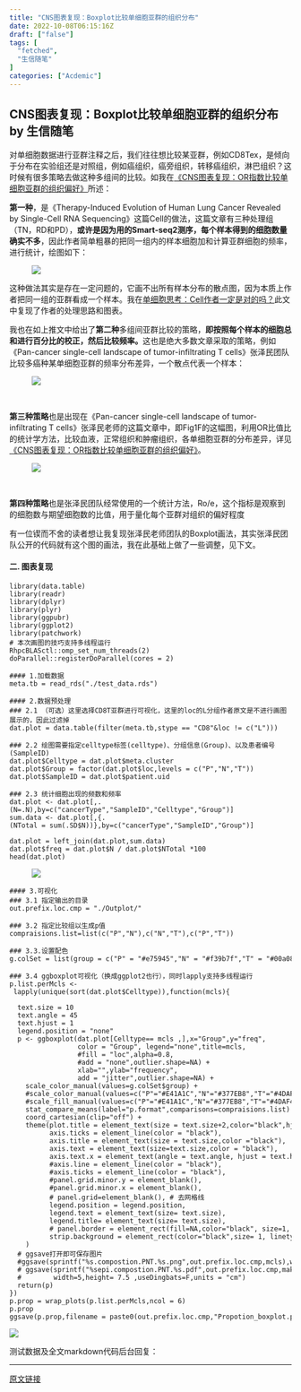 ```yaml
---
title: "CNS图表复现：Boxplot比较单细胞亚群的组织分布"
date: 2022-10-08T06:15:16Z
draft: ["false"]
tags: [
  "fetched",
  "生信随笔"
]
categories: ["Acdemic"]
---
```

CNS图表复现：Boxplot比较单细胞亚群的组织分布 by 生信随笔
------
<div><section data-tool="mdnice编辑器" data-website="https://www.mdnice.com"><p data-tool="mdnice编辑器">对单细胞数据进行亚群注释之后，我们往往想比较某亚群，例如CD8Tex，是倾向于分布在实验组还是对照组，例如癌组织，癌旁组织，转移癌组织，淋巴组织？这时候有很多策略去做这种多组间的比较。如我在<a href="https://mp.weixin.qq.com/s?__biz=Mzg5MjcxNzg1NA==&amp;mid=2247484467&amp;idx=1&amp;sn=d0b54f5f77f48e9cebddc774216db1f6&amp;scene=21#wechat_redirect" data-linktype="2">《CNS图表复现：OR指数比较单细胞亚群的组织偏好》</a>所述：</p><p data-tool="mdnice编辑器"><strong>第一种</strong>，是《Therapy-Induced Evolution of Human Lung Cancer Revealed by Single-Cell RNA Sequencing》这篇Cell的做法，这篇文章有三种处理组（TN，RD和PD），<strong>或许是因为用的Smart-seq2测序，每个样本得到的细胞数量确实不多</strong>，因此作者简单粗暴的把同一组内的样本细胞加和计算亚群细胞的频率，进行统计，绘图如下：</p><figure data-tool="mdnice编辑器"><p><img data-galleryid="" data-ratio="0.2950310559006211" data-s="300,640" data-src="https://mmbiz.qpic.cn/mmbiz_png/fTW9zRI3eqX0ibmKnFMyfeOST4lcwvWz7F83szNxjQpneJTiaZ5IslFOcr2KdehdIonsU2XwOYhakcrC6umKxFTQ/640?wx_fmt=png" data-type="png" data-w="966" src="https://mmbiz.qpic.cn/mmbiz_png/fTW9zRI3eqX0ibmKnFMyfeOST4lcwvWz7F83szNxjQpneJTiaZ5IslFOcr2KdehdIonsU2XwOYhakcrC6umKxFTQ/640?wx_fmt=png"></p></figure><p data-tool="mdnice编辑器">这种做法其实是存在一定问题的，它画不出所有样本分布的散点图，因为本质上作者把同一组的亚群看成一个样本。我在<a href="https://mp.weixin.qq.com/s?__biz=Mzg5MjcxNzg1NA==&amp;mid=2247484042&amp;idx=1&amp;sn=d12fbe7a757bebe68a46eee98a875ef8&amp;scene=21#wechat_redirect" data-linktype="2">单细胞思考：Cell作者一定是对的吗？</a>此文中复现了作者的处理思路和图表。</p><p data-tool="mdnice编辑器">我也在如上推文中给出了<strong>第二种</strong>多组间亚群比较的策略，<strong>即按照每个样本的细胞总和进行百分比的校正，然后比较频率。</strong>这也是绝大多数文章采取的策略，例如《Pan-cancer single-cell landscape of tumor-infiltrating T cells》张泽民团队比较多癌种某单细胞亚群的频率分布差异，一个散点代表一个样本：</p><figure data-tool="mdnice编辑器"><p><img data-galleryid="" data-ratio="0.502086230876217" data-s="300,640" data-src="https://mmbiz.qpic.cn/mmbiz_png/fTW9zRI3eqX0ibmKnFMyfeOST4lcwvWz7bKDE1xFxvYGdgPOe8Fe1PpfEIFxccC7KdUowvT4NFYwbaoqSic9Y4MQ/640?wx_fmt=png" data-type="png" data-w="719" src="https://mmbiz.qpic.cn/mmbiz_png/fTW9zRI3eqX0ibmKnFMyfeOST4lcwvWz7bKDE1xFxvYGdgPOe8Fe1PpfEIFxccC7KdUowvT4NFYwbaoqSic9Y4MQ/640?wx_fmt=png"></p><figcaption><br></figcaption></figure><p data-tool="mdnice编辑器"><strong>第三种策略</strong>也是出现在《Pan-cancer single-cell landscape of tumor-infiltrating T cells》张泽民老师的这篇文章中，即Fig1F的这幅图，利用OR比值比的统计学方法，比较血液，正常组织和肿瘤组织，各单细胞亚群的分布差异，详见<a href="https://mp.weixin.qq.com/s?__biz=Mzg5MjcxNzg1NA==&amp;mid=2247484467&amp;idx=1&amp;sn=d0b54f5f77f48e9cebddc774216db1f6&amp;scene=21#wechat_redirect" data-linktype="2">《CNS图表复现：OR指数比较单细胞亚群的组织偏好》</a>。</p><figure data-tool="mdnice编辑器"><p><img data-galleryid="" data-ratio="1.6950354609929077" data-s="300,640" data-src="https://mmbiz.qpic.cn/mmbiz_png/fTW9zRI3eqX0ibmKnFMyfeOST4lcwvWz7RresNXgYGtDZEq8bQicn9lAjmF95BARNR4hRKnpehr4OdohPLMwGoYg/640?wx_fmt=png" data-type="png" data-w="282" src="https://mmbiz.qpic.cn/mmbiz_png/fTW9zRI3eqX0ibmKnFMyfeOST4lcwvWz7RresNXgYGtDZEq8bQicn9lAjmF95BARNR4hRKnpehr4OdohPLMwGoYg/640?wx_fmt=png"></p><figcaption><br></figcaption></figure><p data-tool="mdnice编辑器"><strong>第四种策略</strong>也是张泽民团队经常使用的一个统计方法，Ro/e，这个指标是观察到的细胞数与期望细胞数的比值，用于量化每个亚群对组织的偏好程度</p><p data-tool="mdnice编辑器">有一位锲而不舍的读者想让我复现张泽民老师团队的Boxplot画法，其实张泽民团队公开的代码就有这个图的画法，我在此基础上做了一些调整，见下文。</p><h4 data-tool="mdnice编辑器"><span></span>二. 图表复现<span></span></h4><pre data-tool="mdnice编辑器"><span></span><code><span>library</span>(data.table)<br><span>library</span>(readr)<br><span>library</span>(dplyr)<br><span>library</span>(plyr)<br><span>library</span>(ggpubr)<br><span>library</span>(ggplot2)<br><span>library</span>(patchwork)<br><span># 本次画图的技巧支持多线程运行</span><br>RhpcBLASctl::omp_set_num_threads(<span>2</span>)<br>doParallel::registerDoParallel(cores = <span>2</span>)<br></code></pre><pre data-tool="mdnice编辑器"><span></span><code><span>#### 1.加载数据</span><br>meta.tb = read_rds(<span>"./test_data.rds"</span>)<br><br><span>#### 2.数据预处理</span><br><span>### 2.1 （可选）这里选择CD8T亚群进行可视化，这里的loc的L分组作者原文是不进行画图展示的，因此过滤掉</span><br>dat.plot = data.table(filter(meta.tb,stype == <span>"CD8"</span>&amp;loc != c(<span>"L"</span>)))<br><br><span>### 2.2 绘图需要指定celltype标签(celltype)、分组信息(Group)、以及患者编号(SampleID)</span><br>dat.plot$Celltype = dat.plot$meta.cluster<br>dat.plot$Group = factor(dat.plot$loc,levels = c(<span>"P"</span>,<span>"N"</span>,<span>"T"</span>))<br>dat.plot$SampleID = dat.plot$patient.uid<br><br><span>### 2.3 统计细胞出现的频数和频率</span><br>dat.plot &lt;- dat.plot[,.(N=.N),by=c(<span>"cancerType"</span>,<span>"SampleID"</span>,<span>"Celltype"</span>,<span>"Group"</span>)]<br>sum.data &lt;- dat.plot[,{.(NTotal = sum(.SD$N))},by=c(<span>"cancerType"</span>,<span>"SampleID"</span>,<span>"Group"</span>)]<br><br>dat.plot = left_join(dat.plot,sum.data)<br>dat.plot$freq = dat.plot$N / dat.plot$NTotal *<span>100</span><br>head(dat.plot)<br></code></pre><figure data-tool="mdnice编辑器"><p><img data-galleryid="" data-ratio="0.17486338797814208" data-s="300,640" data-src="https://mmbiz.qpic.cn/mmbiz_png/fTW9zRI3eqX0ibmKnFMyfeOST4lcwvWz7Iy2zrKxUAD5tn5BVTscvmIKMwxPyUoTYuwQ03GAQD51ezdUW3n68Xw/640?wx_fmt=png" data-type="png" data-w="915" src="https://mmbiz.qpic.cn/mmbiz_png/fTW9zRI3eqX0ibmKnFMyfeOST4lcwvWz7Iy2zrKxUAD5tn5BVTscvmIKMwxPyUoTYuwQ03GAQD51ezdUW3n68Xw/640?wx_fmt=png"></p></figure><pre data-tool="mdnice编辑器"><span></span><code><span>#### 3.可视化</span><br><span>### 3.1 指定输出的目录</span><br>out.prefix.loc.cmp = <span>"./Outplot/"</span><br><br><span>### 3.2 指定比较组以生成p值</span><br>compraisions.list=list(c(<span>"P"</span>,<span>"N"</span>),c(<span>"N"</span>,<span>"T"</span>),c(<span>"P"</span>,<span>"T"</span>))<br><br><span>### 3.3.设置配色</span><br>g.colSet = list(group = c(<span>"P"</span> = <span>"#e75945"</span>,<span>"N"</span> = <span>"#f39b7f"</span>,<span>"T"</span> = <span>"#00a087"</span>,<span>"L"</span> = <span>"#BC3C29FF"</span>))<br><br><span>### 3.4 ggboxplot可视化（换成ggplot2也行），同时lapply<span>支持多线程运行</span></span><br>p.list.perMcls &lt;- lapply(unique(sort(dat.plot$Celltype)),<span>function</span>(mcls){<br>  <br>  text.size = <span>10</span><br>  text.angle = <span>45</span><br>  text.hjust = <span>1</span><br>  legend.position = <span>"none"</span><br>  p &lt;- ggboxplot(dat.plot[Celltype== mcls ,],x=<span>"Group"</span>,y=<span>"freq"</span>,<br>                 color = <span>"Group"</span>, legend=<span>"none"</span>,title=mcls,<br>                 <span>#fill = "loc",alpha=0.8,</span><br>                 <span>#add = "none",outlier.shape=NA) +</span><br>                 xlab=<span>""</span>,ylab=<span>"frequency"</span>,<br>                 add = <span>"jitter"</span>,outlier.shape=<span>NA</span>) +<br>    scale_color_manual(values=g.colSet$group) +<br>    <span>#scale_color_manual(values=c("P"="#E41A1C","N"="#377EB8","T"="#4DAF4A")) +</span><br>    <span>#scale_fill_manual(values=c("P"="#E41A1C","N"="#377EB8","T"="#4DAF4A")) +</span><br>    stat_compare_means(label=<span>"p.format"</span>,comparisons=compraisions.list) +<br>    coord_cartesian(clip=<span>"off"</span>) +<br>    theme(plot.title = element_text(size = text.size+<span>2</span>,color=<span>"black"</span>,hjust = <span>0.5</span>),<br>          axis.ticks = element_line(color = <span>"black"</span>),<br>          axis.title = element_text(size = text.size,color =<span>"black"</span>), <br>          axis.text = element_text(size=text.size,color = <span>"black"</span>),<br>          axis.text.x = element_text(angle = text.angle, hjust = text.hjust ), <span>#,vjust = 0.5</span><br>          <span>#axis.line = element_line(color = "black"),</span><br>          <span>#axis.ticks = element_line(color = "black"),</span><br>          <span>#panel.grid.minor.y = element_blank(),</span><br>          <span>#panel.grid.minor.x = element_blank(),</span><br>          <span># panel.grid=element_blank(), # 去网格线</span><br>          legend.position = legend.position,<br>          legend.text = element_text(size= text.size),<br>          legend.title= element_text(size= text.size),<br>          <span># panel.border = element_rect(fill=NA,color="black", size=1, linetype="solid"),</span><br>          strip.background = element_rect(color=<span>"black"</span>,size= <span>1</span>, linetype=<span>"solid"</span>) <span># fill="#FC4E07", </span><br>    )<br>  <span># ggsave打开即可保存图片 </span><br>  <span>#ggsave(sprintf("%s.compostion.PNT.%s.png",out.prefix.loc.cmp,mcls),width=2,height=4.5)</span><br>  <span># ggsave(sprintf("%sepi.compostion.PNT.%s.pdf",out.prefix.loc.cmp,make.names(mcls)),</span><br>  <span>#        width=5,height= 7.5 ,useDingbats=F,units = "cm")</span><br>  <span>return</span>(p)<br>})<br>p.prop = wrap_plots(p.list.perMcls,ncol = <span>6</span>)<br>p.prop<br>ggsave(p.prop,filename = paste0(out.prefix.loc.cmp,<span>"Propotion_boxplot.pdf"</span>),width = <span>22</span>,height = <span>12</span>,units = <span>"cm"</span>)<br></code></pre></section><p><img data-galleryid="" data-ratio="0.7916287534121929" data-s="300,640" data-src="https://mmbiz.qpic.cn/mmbiz_png/fTW9zRI3eqX0ibmKnFMyfeOST4lcwvWz76jpfNkc0ibibFfaNBwGDdV42chSYG25Kicz5ZgWicficFPPE8PaQtRgzN7w/640?wx_fmt=png" data-type="png" data-w="1099" src="https://mmbiz.qpic.cn/mmbiz_png/fTW9zRI3eqX0ibmKnFMyfeOST4lcwvWz76jpfNkc0ibibFfaNBwGDdV42chSYG25Kicz5ZgWicficFPPE8PaQtRgzN7w/640?wx_fmt=png"></p><section data-tool="mdnice编辑器" data-website="https://www.mdnice.com"><p data-tool="mdnice编辑器">测试数据及全文markdown代码后台回复：</p><p><mp-pay-preview-filter></mp-pay-preview-filter></p></section></div>  
<hr>
<a href="https://mp.weixin.qq.com/s/eWYGQGbW4XXLIakUkA7fag",target="_blank" rel="noopener noreferrer">原文链接</a>
